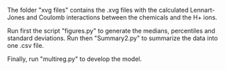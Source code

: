 The folder "xvg files" contains the .xvg files with the calculated Lennart-Jones and Coulomb interactions between the chemicals and the H+ ions.

Run first the script "figures.py" to generate the medians, percentiles and standard deviations. 
Run then "Summary2.py" to summarize the data into one .csv file.

Finally, run "multireg.py" to develop the model.